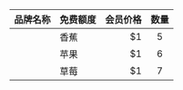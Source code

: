 |  品牌名称  |  免费额度  |  会员价格  |  数量  |
|:---:| --------   | -----:   | :----: |
|    | 香蕉        | $1      |   5    |
|    | 苹果        | $1      |   6    |
|    | 草莓        | $1      |   7    |